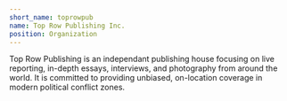 ```yaml
---
short_name: toprowpub
name: Top Row Publishing Inc.
position: Organization
---
```

Top Row Publishing is an independant publishing house focusing on live reporting, in-depth essays, interviews, and photography from around the world. It is committed to providing unbiased, on-location coverage in modern political conflict zones.